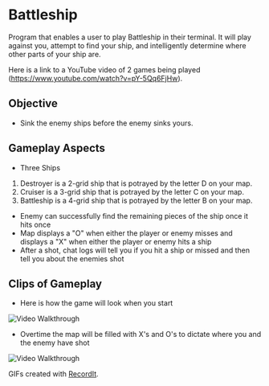 # Battleship

Program that enables a user to play Battleship in their terminal. It will play against
you, attempt to find your ship, and intelligently determine where other parts of your ship are.

Here is a link to a YouTube video of 2 games being played (https://www.youtube.com/watch?v=pY-5Qq6FjHw).

## Objective

* Sink the enemy ships before the enemy sinks yours.

## Gameplay Aspects

* Three Ships
1. Destroyer is a 2-grid ship that is potrayed by the letter D on your map.
2. Cruiser is a 3-grid ship that is potrayed by the letter C on your map.
3. Battleship is a 4-grid ship that is potrayed by the letter B on your map.
* Enemy can successfully find the remaining pieces of the ship once it hits once
* Map displays a "O" when either the player or enemy misses and displays a "X" when either the player or enemy hits a ship
* After a shot, chat logs will tell you if you hit a ship or missed and then tell you about the enemies shot

## Clips of Gameplay

* Here is how the game will look when you start

<img src='http://g.recordit.co/LRGMQBydfp.gif' title='Starting Game' width='' alt='Video Walkthrough'/>

* Overtime the map will be filled with X's and O's to dictate where you and the enemy have shot

<img src='http://g.recordit.co/uutCE7DzeQ.gif' title='Mid-Game' width='' alt='Video Walkthrough'/>

GIFs created with [RecordIt](https://recordit.co/).
